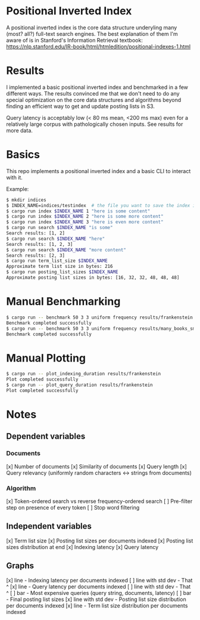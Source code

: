 # Positional Inverted Index

A positional inverted index is the core data structure underyling many (most? all?) full-text search engines. The best explanation of them I'm aware of is in Stanford's Information Retrieval textbook: https://nlp.stanford.edu/IR-book/html/htmledition/positional-indexes-1.html

# Results

I implemented a basic positional inverted index and benchmarked in a few different ways. The results convinced me that we don't need to do any special optimization on the core data structures and algorithms beyond finding an efficient way to get and update posting lists in S3.

Query latency is acceptably low (< 80 ms mean, <200 ms max) even for a relatively large corpus with pathologically chosen inputs. See results for more data.

# Basics

This repo implements a positional inverted index and a basic CLI to interact with it.

Example:

```sh
$ mkdir indices
$ INDEX_NAME=indices/testindex  # the file you want to save the index in. Indices and files are 1-1
$ cargo run index $INDEX_NAME 1 "here is some content"
$ cargo run index $INDEX_NAME 2 "here is some more content"
$ cargo run index $INDEX_NAME 3 "here is even more content"
$ cargo run search $INDEX_NAME "is some"
Search results: [1, 2]
$ cargo run search $INDEX_NAME "here"
Search results: [1, 2, 3]
$ cargo run search $INDEX_NAME "more content"
Search results: [2, 3]
$ cargo run term_list_size $INDEX_NAME
Approximate term list size in bytes: 216
$ cargo run posting_list_sizes $INDEX_NAME
Approximate posting list sizes in bytes: [16, 32, 32, 48, 48, 48]
```

# Manual Benchmarking

```sh
$ cargo run -- benchmark 50 3 3 uniform frequency results/frankenstein "benchmarking_data/frankenstein.txt"
Benchmark completed successfully
$ cargo run -- benchmark 50 3 3 uniform frequency results/many_books_small_queries $(find benchmarking_data | grep "/")
Benchmark completed successfully
```

# Manual Plotting

```sh
$ cargo run -- plot_indexing_duration results/frankenstein
Plot completed successfully
$ cargo run -- plot_query_duration results/frankenstein
Plot completed successfully
```

# Notes

## Dependent variables

### Documents

[x] Number of documents
[x] Similarity of documents
[x] Query length
[x] Query relevancy (uniformly random characters <-> strings from documents)

### Algorithm

[x] Token-ordered search vs reverse frequency-ordered search
[ ] Pre-filter step on presence of every token
[ ] Stop word filtering

## Independent variables

[x] Term list size
[x] Posting list sizes per documents indexed
[x] Posting list sizes distribution at end
[x] Indexing latency
[x] Query latency

## Graphs

[x] line - Indexing latency per documents indexed
[ ] line with std dev - That ^
[x] line - Query latency per documents indexed
[ ] line with std dev - That ^
[ ] bar - Most expensive queries (query string, documents, latency)
[ ] bar - Final posting list sizes
[x] line with std dev - Posting list size distribution per documents indexed
[x] line - Term list size distribution per documents indexed